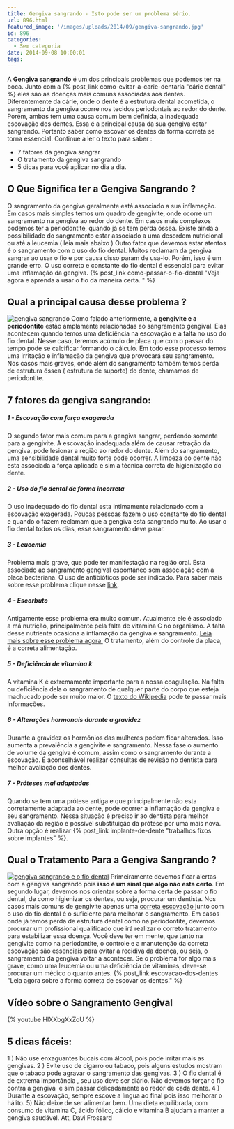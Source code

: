 ```yaml
---
title: Gengiva sangrando - Isto pode ser um problema sério.
url: 896.html
featured_image: '/images/uploads/2014/09/gengiva-sangrando.jpg'
id: 896
categories:
  - Sem categoria
date: 2014-09-08 10:00:01
tags:
---
```


A **Gengiva sangrando** é um dos principais problemas que podemos ter na boca. Junto com a {% post_link como-evitar-a-carie-dentaria "cárie dental" %} eles são as doenças mais comuns associadas aos dentes. Diferentemente da cárie, onde o dente é a estrutura dental acometida, o sangramento da gengiva ocorre nos tecidos periodontais ao redor do dente. Porém, ambas tem uma causa comum bem definida, a inadequada escovação dos dentes. Essa é a principal causa da sua gengiva estar sangrando. Portanto saber como escovar os dentes da forma correta se torna essencial. Continue a ler o texto para saber :

*   7 fatores da gengiva sangrar
*   O tratamento da gengiva sangrando
*   5 dicas para você aplicar no dia a dia.

O Que Significa ter a Gengiva Sangrando ?
-----------------------------------------

O sangramento da gengiva geralmente está associado a sua inflamação. Em casos mais simples temos um quadro de gengivite, onde ocorre um sangramento na gengiva ao redor do dente. Em casos mais complexos podemos ter a periodontite, quando já se tem perda óssea. Existe ainda a possibilidade do sangramento estar associado a uma desordem nutricional ou até a leucemia ( leia mais abaixo ) Outro fator que devemos estar atentos é o sangramento com o uso do fio dental. Muitos reclamam da gengiva sangrar ao usar o fio e por causa disso param de usa-lo. Porém, isso é um grande erro. O uso correto e constante do fio dental é essencial para evitar uma inflamação da gengiva. {% post_link como-passar-o-fio-dental "Veja agora e aprenda a usar o fio da maneira certa. " %}

Qual a principal causa desse problema ?
---------------------------------------

![gengiva sangrando](/images/uploads/2014/09/sangramento-da-gengiva.jpg) Como falado anteriormente, a **gengivite e a periodontite** estão amplamente relacionadas ao sangramento gengival. Elas acontecem quando temos uma deficiência na escovação e a falta no uso do fio dental. Nesse caso, teremos acúmulo de placa que com o passar do tempo pode se calcificar formando o cálculo. Em todo esse processo temos uma irritação e inflamação da gengiva que provocará seu sangramento. Nos casos mais graves, onde além do sangramento também temos perda de estrutura óssea ( estrutura de suporte) do dente, chamamos de periodontite.

7 fatores da gengiva sangrando: 
--------------------------------

##### **1 - Escovação com força exagerada**

O segundo fator mais comum para a gengiva sangrar, perdendo somente para a gengivite. A escovação inadequada além de causar retração da gengiva, pode lesionar a região ao redor do dente. Além do sangramento, uma sensibilidade dental muito forte pode ocorrer. A limpeza do dente não esta associada a força aplicada e sim a técnica correta de higienização do dente.  

##### **2 - Uso do fio dental de forma incorreta**

O uso inadequado do fio dental esta intimamente relacionado com a escovação exagerada. Poucas pessoas fazem o uso constante do fio dental e quando o fazem reclamam que a gengiva esta sangrando muito. Ao usar o fio dental todos os dias, esse sangramento deve parar.  

##### **3 - Leucemia**

Problema mais grave, que pode ter manifestação na região oral. Esta associado ao sangramento gengival espontâneo sem associação com a placa bacteriana. O uso de antibióticos pode ser indicado. Para saber mais sobre esse problema clique nesse [link](http://www.minhavida.com.br/saude/temas/leucemia).  

##### **4 - Escorbuto**

Antigamente esse problema era muito comum. Atualmente ele é associado a má nutrição, principalmente pela falta de vitamina C no organismo. A falta desse nutriente ocasiona a inflamação da gengiva e sangramento. [Leia mais sobre esse problema agora.](https://www.todabiologia.com/doencas/escorbuto.htm) O tratamento, além do controle da placa, é a correta alimentação.  

##### **5 - Deficiência de vitamina k**

A vitamina K é extremamente importante para a nossa coagulação. Na falta ou deficiência dela o sangramento de qualquer parte do corpo que esteja machucado pode ser muito maior. O [texto do Wikipedia](https://pt.wikipedia.org/wiki/Deficiência_de_vitamina_K) pode te passar mais informações.  

##### **6 - Alterações hormonais durante a gravidez**

Durante a gravidez os hormônios das mulheres podem ficar alterados. Isso aumenta a prevalência a gengivite e sangramento. Nessa fase o aumento de volume da gengiva é comum, assim como o sangramento durante a escovação. É aconselhável realizar consultas de revisão no dentista para melhor avaliação dos dentes.  

##### **7 - Próteses mal adaptadas**

Quando se tem uma prótese antiga e que principalmente não esta corretamente adaptada ao dente, pode ocorrer a inflamação da gengiva e seu sangramento. Nessa situação é preciso ir ao dentista para melhor avaliação da região e possível substituição da prótese por uma mais nova. Outra opção é realizar {% post_link implante-de-dente "trabalhos fixos sobre implantes" %}.

Qual o Tratamento Para a Gengiva Sangrando ?
--------------------------------------------

[![gengiva sangrando e o fio dental](/images/uploads/2014/09/gengiva-sangrando-e-o-fio-dental.jpg)](/images/uploads/2014/09/gengiva-sangrando-e-o-fio-dental.jpg) Primeiramente devemos ficar alertas com a gengiva sangrando pois **isso é um sinal que algo não esta certo**. Em segundo lugar, devemos nos orientar sobre a forma certa de passar o fio dental, de como higienizar os dentes, ou seja, procurar um dentista. Nos casos mais comuns de gengivite apenas uma [correta escovação](/tratamentos/prevencao-e-manutencao/) junto com o uso do fio dental é o suficiente para melhorar o sangramento. Em casos onde já temos perda de estrutura dental como na periodontite, devemos procurar um profissional qualificado que irá realizar o correto tratamento para estabilizar essa doença. Você deve ter em mente, que tanto na gengivite como na periodontite, o controle e a manutenção da correta escovação são essenciais para evitar a recidiva da doença, ou seja, o sangramento da gengiva voltar a acontecer. Se o problema for algo mais grave, como uma leucemia ou uma deficiência de vitaminas, deve-se procurar um médico o quanto antes. {% post_link escovacao-dos-dentes "Leia agora sobre a forma correta de escovar os dentes." %}

Vídeo sobre o Sangramento Gengival
----------------------------------

{% youtube HIXXbgXxZoU %}

5 dicas fáceis:
---------------

1 ) Não use enxaguantes bucais com álcool, pois pode irritar mais as gengivas. 2 ) Evite uso de cigarro ou tabaco, pois alguns estudos mostram que o tabaco pode agravar o sangramento das gengivas. 3 ) O fio dental é de extrema importância , seu uso deve ser diário. Não devemos forçar o fio contra a gengiva  e sim passar delicadamente ao redor de cada dente. 4 ) Durante a escovação, sempre escove a língua ao final pois isso melhorar o hálito. 5) Não deixe de ser alimentar bem. Uma dieta equilibrada, com consumo de vitamina C, ácido fólico, cálcio e vitamina B ajudam a manter a gengiva saudável. Att, Davi Frossard